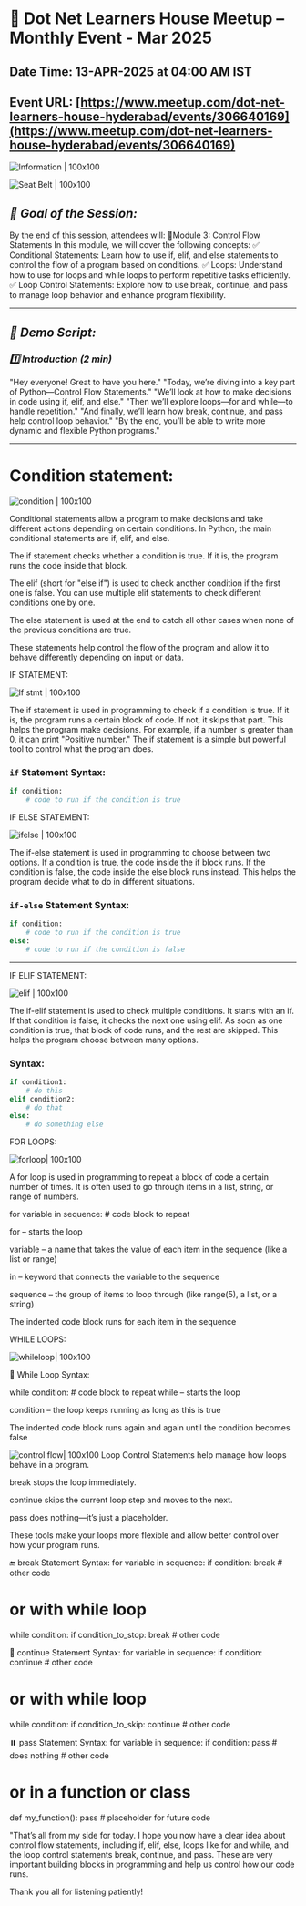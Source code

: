 # 📢 Dot Net Learners House Meetup – Monthly Event - Mar 2025

## Date Time: 13-APR-2025 at 04:00 AM IST

## Event URL: [https://www.meetup.com/dot-net-learners-house-hyderabad/events/306640169](https://www.meetup.com/dot-net-learners-house-hyderabad/events/306640169)

![Information | 100x100](./Documentation/Images/Information.PNG)

![Seat Belt | 100x100](./Documentation/Images/SeatBelt.PNG)


## *🎯 Goal of the Session:*  
By the end of this session, attendees will: 
🎯Module 3: Control Flow Statements
In this module, we will cover the following concepts:
✅ Conditional Statements: Learn how to use if, elif, and else statements to control the flow of a program based on conditions.
✅  Loops: Understand how to use for loops and while loops to perform repetitive tasks efficiently.
✅   Loop Control Statements: Explore how to use break, continue, and pass to manage loop behavior and enhance program flexibility.

---

## *📝 Demo Script:*

### *1️⃣ Introduction (2 min)*
"Hey everyone! Great to have you here."
"Today, we’re diving into a key part of Python—Control Flow Statements."
"We’ll look at how to make decisions in code using if, elif, and else."
"Then we’ll explore loops—for and while—to handle repetition."
"And finally, we’ll learn how break, continue, and pass help control loop behavior."
"By the end, you’ll be able to write more dynamic and flexible Python programs."

---
# Condition statement:

![condition | 100x100](./Documentation/Images/condition.PNG)

Conditional statements allow a program to make decisions and take different actions depending on certain conditions. In Python, the main conditional statements are if, elif, and else.

The if statement checks whether a condition is true. If it is, the program runs the code inside that block.

The elif (short for "else if") is used to check another condition if the first one is false. You can use multiple elif statements to check different conditions one by one.

The else statement is used at the end to catch all other cases when none of the previous conditions are true.

These statements help control the flow of the program and allow it to behave differently depending on input or data.

IF STATEMENT:

![If stmt | 100x100](./Documentation/Images/ifstmt.PNG)

The if statement is used in programming to check if a condition is true. If it is, the program runs a certain block of code. If not, it skips that part. This helps the program make decisions. For example, if a number is greater than 0, it can print "Positive number." The if statement is a simple but powerful tool to control what the program does.

### **`if` Statement Syntax:**
```python
if condition:
    # code to run if the condition is true
```
IF ELSE STATEMENT:

![ifelse | 100x100](./Documentation/Images/ifelse.PNG)

The if-else statement is used in programming to choose between two options. If a condition is true, the code inside the if block runs. If the condition is false, the code inside the else block runs instead. This helps the program decide what to do in different situations.

### **`if-else` Statement Syntax:**
```python
if condition:
    # code to run if the condition is true
else:
    # code to run if the condition is false
```
---
IF ELIF STATEMENT:

![elif | 100x100](./Documentation/Images/elif.PNG)

The if-elif statement is used to check multiple conditions. It starts with an if. If that condition is false, it checks the next one using elif. As soon as one condition is true, that block of code runs, and the rest are skipped. This helps the program choose between many options.

### **Syntax:**
```python
if condition1:
    # do this
elif condition2:
    # do that
else:
    # do something else
```
FOR LOOPS:

![forloop| 100x100](./Documentation/Images/forloop.PNG)

A for loop is used in programming to repeat a block of code a certain number of times. It is often used to go through items in a list, string, or range of numbers.

for variable in sequence:
    # code block to repeat

for – starts the loop

variable – a name that takes the value of each item in the sequence (like a list or range)

in – keyword that connects the variable to the sequence

sequence – the group of items to loop through (like range(5), a list, or a string)

The indented code block runs for each item in the sequence

WHILE LOOPS:

![whileloop| 100x100](./Documentation/Images/whileloop.PNG)

🔁 While Loop Syntax:

while condition:
    # code block to repeat
while – starts the loop

condition – the loop keeps running as long as this is true

The indented code block runs again and again until the condition becomes false

![control flow| 100x100](./Documentation/Images/controlflow.PNG)
Loop Control Statements help manage how loops behave in a program.

break stops the loop immediately.

continue skips the current loop step and moves to the next.

pass does nothing—it’s just a placeholder.

These tools make your loops more flexible and allow better control over how your program runs.

🔚 break Statement Syntax:
for variable in sequence:
    if condition:
        break
    # other code

# or with while loop

while condition:
    if condition_to_stop:
        break
    # other code

🔁 continue Statement Syntax:
for variable in sequence:
    if condition:
        continue
    # other code

# or with while loop

while condition:
    if condition_to_skip:
        continue
    # other code

⏸️ pass Statement Syntax:
for variable in sequence:
    if condition:
        pass  # does nothing
    # other code

# or in a function or class

def my_function():
    pass  # placeholder for future code

"That’s all from my side for today. I hope you now have a clear idea about control flow statements, including if, elif, else, loops like for and while, and the loop control statements break, continue, and pass. These are very important building blocks in programming and help us control how our code runs.

Thank you all for listening patiently!
